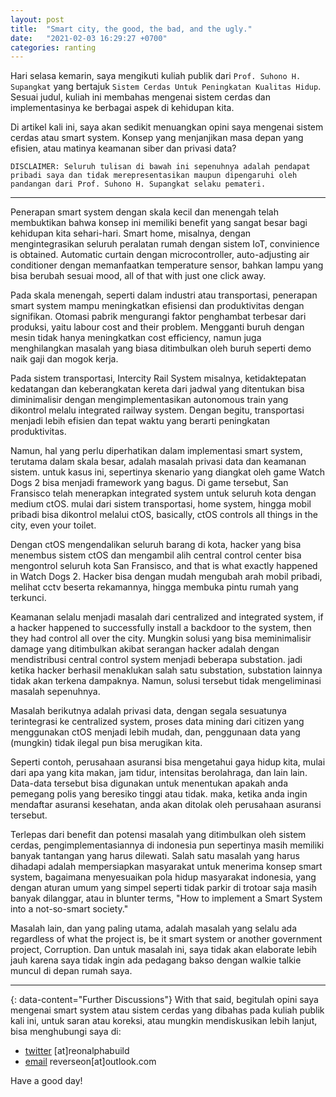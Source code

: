```yaml
---
layout: post
title:  "Smart city, the good, the bad, and the ugly."
date:   "2021-02-03 16:29:27 +0700"
categories: ranting
---
```

Hari selasa kemarin, saya mengikuti kuliah publik dari `Prof. Suhono H. Supangkat` yang bertajuk `Sistem Cerdas Untuk Peningkatan Kualitas Hidup`. Sesuai judul, kuliah ini membahas mengenai sistem cerdas dan implementasinya ke berbagai aspek di kehidupan kita.

Di artikel kali ini, saya akan sedikit menuangkan opini saya mengenai sistem cerdas atau smart system. Konsep yang menjanjikan masa depan yang efisien, atau matinya keamanan siber dan privasi data?

`DISCLAIMER: Seluruh tulisan di bawah ini sepenuhnya adalah pendapat pribadi saya dan tidak merepresentasikan maupun dipengaruhi oleh pandangan dari Prof. Suhono H. Supangkat selaku pemateri.`

---
Penerapan smart system dengan skala kecil dan menengah telah membuktikan bahwa konsep ini memiliki benefit yang sangat besar bagi kehidupan kita sehari-hari. Smart home, misalnya, dengan mengintegrasikan seluruh peralatan rumah dengan sistem IoT, convinience is obtained. Automatic curtain dengan microcontroller, auto-adjusting air conditioner dengan memanfaatkan temperature sensor, bahkan lampu yang bisa berubah sesuai mood, all of that with just one click away.

Pada skala menengah, seperti dalam industri atau transportasi, penerapan smart system mampu meningkatkan efisiensi dan produktivitas dengan signifikan. Otomasi pabrik mengurangi faktor penghambat terbesar dari produksi, yaitu labour cost and their problem. Mengganti buruh dengan mesin tidak hanya meningkatkan cost efficiency, namun juga menghilangkan masalah yang biasa ditimbulkan oleh buruh seperti demo naik gaji dan mogok kerja.

Pada sistem transportasi, Intercity Rail System misalnya, ketidaktepatan kedatangan dan keberangkatan kereta dari jadwal yang ditentukan bisa diminimalisir dengan mengimplementasikan autonomous train yang dikontrol melalu integrated railway system. Dengan begitu, transportasi menjadi lebih efisien dan tepat waktu yang berarti peningkatan produktivitas.

Namun, hal yang perlu diperhatikan dalam implementasi smart system, terutama dalam skala besar, adalah masalah privasi data dan keamanan sistem. untuk kasus ini, sepertinya skenario yang diangkat oleh game Watch Dogs 2 bisa menjadi framework yang bagus.
Di game tersebut, San Fransisco telah menerapkan integrated system untuk seluruh kota dengan medium ctOS. mulai dari sistem transportasi, home system, hingga mobil pribadi bisa dikontrol melalui ctOS, basically, ctOS controls all things in the city, even your toilet.

Dengan ctOS mengendalikan seluruh barang di kota, hacker yang bisa menembus sistem ctOS dan mengambil alih central control center bisa mengontrol seluruh kota San Fransisco, and that is what exactly happened in Watch Dogs 2. Hacker bisa dengan mudah mengubah arah mobil pribadi, melihat cctv beserta rekamannya, hingga membuka pintu rumah yang terkunci.

Keamanan selalu menjadi masalah dari centralized and integrated system, if a hacker happened to successfully install a backdoor to the system, then they had control all over the city. Mungkin solusi yang bisa meminimalisir damage yang ditimbulkan akibat serangan hacker adalah dengan mendistribusi central control system menjadi beberapa substation. jadi ketika hacker berhasil menaklukan salah satu substation, substation lainnya tidak akan terkena dampaknya. Namun, solusi tersebut tidak mengeliminasi masalah sepenuhnya.

Masalah berikutnya adalah privasi data, dengan segala sesuatunya terintegrasi ke centralized system, proses data mining dari citizen yang menggunakan ctOS menjadi lebih mudah, dan, penggunaan data yang (mungkin) tidak ilegal pun bisa merugikan kita. 

Seperti contoh, perusahaan asuransi bisa mengetahui gaya hidup kita, mulai dari apa yang kita makan, jam tidur, intensitas berolahraga, dan lain lain. Data-data tersebut bisa digunakan untuk menentukan apakah anda pemegang polis yang beresiko tinggi atau tidak. maka, ketika anda ingin mendaftar asuransi kesehatan, anda akan ditolak oleh perusahaan asuransi tersebut.

Terlepas dari benefit dan potensi masalah yang ditimbulkan oleh sistem cerdas, pengimplementasiannya di indonesia pun sepertinya masih memiliki banyak tantangan yang harus dilewati. Salah satu masalah yang harus dihadapi adalah mempersiapkan masyarakat untuk menerima konsep smart system, bagaimana menyesuaikan pola hidup masyarakat indonesia, yang dengan aturan umum yang simpel seperti tidak parkir di trotoar saja masih banyak dilanggar, atau in blunter terms, "How to implement a Smart System into a not-so-smart society."

Masalah lain, dan yang paling utama, adalah masalah yang selalu ada regardless of what the project is, be it smart system or another government project, Corruption. Dan untuk masalah ini, saya tidak akan elaborate lebih jauh karena saya tidak ingin ada pedagang bakso dengan walkie talkie muncul di depan rumah saya.

---
{: data-content="Further Discussions"}
With that said, begitulah opini saya mengenai smart system atau sistem cerdas yang dibahas pada kuliah publik kali ini, untuk saran atau koreksi, atau mungkin mendiskusikan lebih lanjut, bisa menghubungi saya di:

- [twitter](https://www.twitter.com/reonalphabuild) [at]reonalphabuild
- [email](mailto:reverseon@outlook.com) reverseon[at]outlook.com 

Have a good day!
